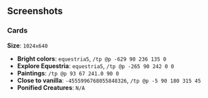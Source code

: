 ## Screenshots
### Cards
**Size**: `1024x640`
- **Bright colors**: `equestria5`, `/tp @p -629 90 236 135 0`
- **Explore Equestria**: `equestria5`, `/tp @p -265 90 242 0 0`
- **Paintings**: `/tp @p 93 67 241.0 90 0`
- **Close to vanilla**: `-4555996768055848326`, `/tp @p -5 90 180 315 45`
- **Ponified Creatures**: `N/A`
